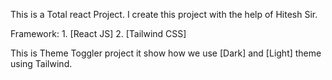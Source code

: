This is a Total react Project. I create this project with the help of Hitesh Sir. 

Framework:
    1. [React JS]
    2. [Tailwind CSS]


This is Theme Toggler project it show how we use [Dark] and [Light] theme using Tailwind.